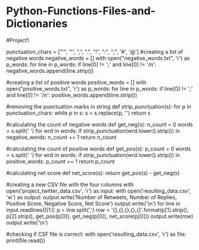 # Python-Functions-Files-and-Dictionaries
#Project1

punctuation_chars = ["'", '"', ",", ".", "!", ":", ";", '#', '@']
#creating a list of negative words
negative_words = []
with open("negative_words.txt", 'r') as p_words:
    for line in p_words:
        if line[0] != ';' and line[0] != '/n':
            negative_words.append(line.strip())            

#creating a list of positive words
positive_words = []
with open("positive_words.txt", 'r') as p_words:
    for line in p_words:
        if line[0] != ';' and line[0] != '/n':
            positive_words.append(line.strip())
   
#removing the punctuation marks in string
def strip_punctuation(s):
    for p in punctuation_chars:
        while p in s:
            s = s.replace(p, '')
    return s

#calculating the count of negative words
def get_neg(s):
    n_count = 0
    words = s.split(' ')
    for wrd in words:
        if strip_punctuation(wrd.lower().strip()) in negative_words:
            n_count += 1
    return n_count        

#calculating the count of positive words
def get_pos(s):
    p_count = 0
    words = s.split(' ')
    for wrd in words:
        if strip_punctuation(wrd.lower().strip()) in positive_words:
            p_count += 1
    return p_count

#calculating net score
def net_score(s):
    return get_pos(s) - get_neg(s)

#creating a new CSV file with the four columns
with open('project_twitter_data.csv', 'r') as input:
    with open('resulting_data.csv', 'w') as output:
        output.write('Number of Retweets, Number of Replies, Positive Score, Negative Score, Net Score')
        output.write('\n')
        for line in input.readlines()[1:]:
            p = line.split(',')
            row = '{},{},{},{},{}'.format(p[1].strip(), p[2].strip(), get_pos(p[0]), get_neg(p[0]), net_score(p[0]))
            output.write(row)
            output.write('\n')
            
#checking if CSF file is correct:
with open('resulting_data.csv', 'r') as file:
    print(file.read())
